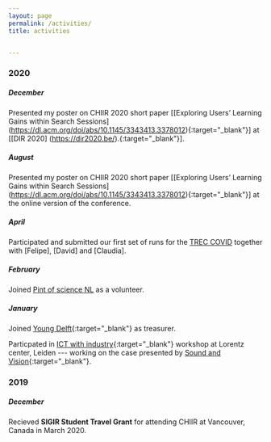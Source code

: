```yaml
---
layout: page
permalink: /activities/
title: activities


---
```


  <h3 class="year">2020</h3>

##### December
Presented my poster on CHIIR 2020 short paper [[Exploring Users’ Learning Gains within Search Sessions] (https://dl.acm.org/doi/abs/10.1145/3343413.3378012){:target="_blank"}] at [[DIR 2020] (https://dir2020.be/).{:target="_blank"}].

##### August
Presented my poster on CHIIR 2020 short paper [[Exploring Users’ Learning Gains within Search Sessions] (https://dl.acm.org/doi/abs/10.1145/3343413.3378012){:target="_blank"}] at the online version of the conference.

##### April

Participated and submitted our first set of runs for the [TREC COVID](https://ir.nist.gov/covidSubmit/index.html) together with [Felipe], [David] and [Claudia]. 

##### February

Joined [Pint of science NL](https://www.pintofscience.nl/) as a volunteer.


##### January

Joined [Young Delft](http://youngdelft.tudelft.nl/#){:target="\_blank"} as treasurer.

Particpated in [ICT with industry](https://ict-research.nl/ict-with-industry/){:target="\_blank"} workshop at Lorentz center, Leiden --- working on the case presented by [Sound and Vision](https://www.beeldengeluid.nl/en){:target="\_blank"}.


<h3 class="year">2019</h3>

##### December
Recieved **SIGIR Student Travel Grant** for attending CHIIR at Vancouver, Canada in March 2020.